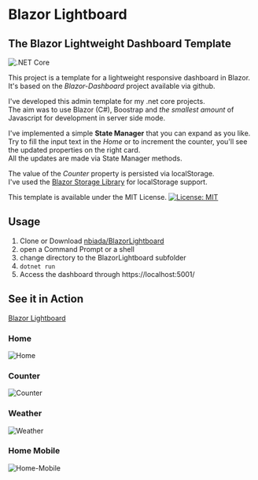 ﻿# Blazor Lightboard
## The Blazor Lightweight Dashboard Template

![.NET Core](https://github.com/nbiada/BlazorLightboard/workflows/.NET%20Core/badge.svg)

This project is a template for a lightweight responsive dashboard in Blazor.\
It's based on the _Blazor-Dashboard_ project available via github.

I've developed this admin template for my .net core projects.\
The aim was to use Blazor (C#), Boostrap and _the smallest amount_ of Javascript for development in server side mode.

I've implemented a simple **State Manager** that you can expand as you like.\
Try to fill the input text in the _Home_ or to increment the counter, you'll see the updated properties on the right card.\
All the updates are made via State Manager methods.

The value of the _Counter_ property is persisted via localStorage.\
I've used the [Blazor Storage Library](https://github.com/cloudcrate/BlazorStorage) for localStorage support.

This template is available under the MIT License.
[![License: MIT](https://img.shields.io/badge/License-MIT-yellow.svg)](https://opensource.org/licenses/MIT)


## Usage

1. Clone or Download [nbiada/BlazorLightboard](https://github.com/nbiada/BlazorLightboard)
2. open a Command Prompt or a shell
3. change directory to the BlazorLightboard subfolder
4. ``dotnet run``
5. Access the dashboard through https://localhost:5001/


## See it in Action

[Blazor Lightboard](https://blazorlightboard.azurewebsites.net/)


### Home
![Home](https://user-images.githubusercontent.com/4179320/75267717-e1cb7480-57f6-11ea-8c06-aefc0b6ed335.png?s=400)

### Counter
![Counter](https://user-images.githubusercontent.com/4179320/75267777-f7d93500-57f6-11ea-8568-a5a6cc6c39a2.png)

### Weather
![Weather](https://user-images.githubusercontent.com/4179320/75267795-fad42580-57f6-11ea-927e-3b51cd638190.png)

### Home Mobile
![Home-Mobile](https://user-images.githubusercontent.com/4179320/75267808-ff98d980-57f6-11ea-87ea-82907fa211fc.png)
